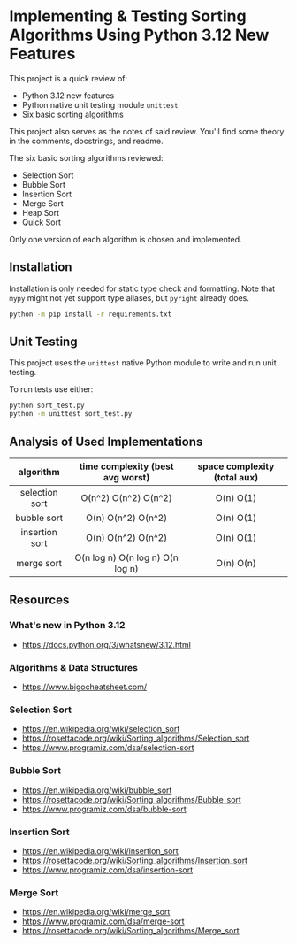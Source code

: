 # Implementing & Testing Sorting Algorithms Using Python 3.12 New Features

This project is a quick review of:
  * Python 3.12 new features
  * Python native unit testing module `unittest`
  * Six basic sorting algorithms

This project also serves as the notes of said review. You'll find some theory in the
comments, docstrings, and readme.

The six basic sorting algorithms reviewed:
  * Selection Sort
  * Bubble Sort
  * Insertion Sort
  * Merge Sort
  * Heap Sort
  * Quick Sort

Only one version of each algorithm is chosen and implemented.

## Installation

Installation is only needed for static type check and formatting. Note that
`mypy` might not yet support type aliases, but `pyright` already does.

```bash
python -m pip install -r requirements.txt
```

## Unit Testing

This project uses the `unittest` native Python module to write and run unit testing.

To run tests use either:

```bash
python sort_test.py
python -m unittest sort_test.py
```

## Analysis of Used Implementations

| algorithm      | time complexity (best avg worst) | space complexity (total aux) |
| :---:          | :---:                            | :---:                        |
| selection sort | O(n^2) O(n^2) O(n^2)             | O(n) O(1)                    |
| bubble sort    | O(n) O(n^2) O(n^2)               | O(n) O(1)                    |
| insertion sort | O(n) O(n^2) O(n^2)               | O(n) O(1)                    |
| merge sort     | O(n log n) O(n log n) O(n log n) | O(n) O(n)                    |

## Resources

### What's new in Python 3.12

  * https://docs.python.org/3/whatsnew/3.12.html

### Algorithms & Data Structures

  * https://www.bigocheatsheet.com/

### Selection Sort

  * https://en.wikipedia.org/wiki/selection_sort
  * https://rosettacode.org/wiki/Sorting_algorithms/Selection_sort
  * https://www.programiz.com/dsa/selection-sort

### Bubble Sort

  * https://en.wikipedia.org/wiki/bubble_sort
  * https://rosettacode.org/wiki/Sorting_algorithms/Bubble_sort
  * https://www.programiz.com/dsa/bubble-sort

### Insertion Sort

  * https://en.wikipedia.org/wiki/insertion_sort
  * https://rosettacode.org/wiki/Sorting_algorithms/Insertion_sort
  * https://www.programiz.com/dsa/insertion-sort

### Merge Sort

  * https://en.wikipedia.org/wiki/merge_sort
  * https://www.programiz.com/dsa/merge-sort
  * https://rosettacode.org/wiki/Sorting_algorithms/Merge_sort
